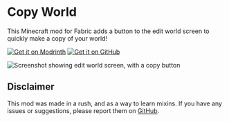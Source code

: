 # Copy World

This Minecraft mod for Fabric adds a button to the edit world screen to quickly make a copy of your world!

[![Get it on Modrinth](https://cdn.jsdelivr.net/npm/@intergrav/devins-badges@3/assets/cozy/available/modrinth_vector.svg)](https://modrinth.com/mod/copyworld)
[![Get it on GitHub](https://cdn.jsdelivr.net/npm/@intergrav/devins-badges@3/assets/cozy/available/github_vector.svg)](https://github.com/Iru21/CopyWorld)

![Screenshot showing edit world screen, with a copy button](https://cdn-raw.modrinth.com/data/slmgkYhZ/images/0dab6477a56d40f840136d3d930dfe8e498d1256.png)

## Disclaimer

This mod was made in a rush, and as a way to learn mixins.
If you have any issues or suggestions, please report them on [GitHub](https://github.com/Iru21/CopyWorld/issues).
